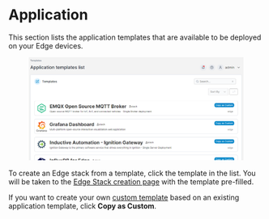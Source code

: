 # Application

This section lists the application templates that are available to be deployed on your Edge devices.

<figure><img src="../../../.gitbook/assets/2.20-edge-templates-application-list.png" alt=""><figcaption></figcaption></figure>

To create an Edge stack from a template, click the template in the list. You will be taken to the [Edge Stack creation page](../stacks/add.md) with the template pre-filled.

If you want to create your own [custom template](../../docker/templates/custom.md) based on an existing application template, click **Copy as Custom**.

